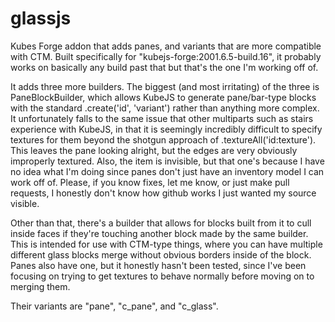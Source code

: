 # glassjs
Kubes Forge addon that adds panes, and variants that are more compatible with CTM.
Built specifically for "kubejs-forge:2001.6.5-build.16", it probably works on basically any build past that but that's the one I'm working off of.

It adds three more builders. The biggest (and most irritating) of the three is PaneBlockBuilder, which allows KubeJS to generate pane/bar-type blocks with the standard .create('id', 'variant') rather than anything more complex. It unfortunately falls to the same issue that other multiparts such as stairs experience with KubeJS, in that it is seemingly incredibly difficult to specify textures for them beyond the shotgun approach of .textureAll('id:texture'). This leaves the pane looking alright, but the edges are very obviously improperly textured. Also, the item is invisible, but that one's because I have no idea what I'm doing since panes don't just have an inventory model I can work off of. Please, if you know fixes, let me know, or just make pull requests, I honestly don't know how github works I just wanted my source visible.

Other than that, there's a builder that allows for blocks built from it to cull inside faces if they're touching another block made by the same builder. This is intended for use with CTM-type things, where you can have multiple different glass blocks merge without obvious borders inside of the block. Panes also have one, but it honestly hasn't been tested, since I've been focusing on trying to get textures to behave normally before moving on to merging them.

Their variants are "pane", "c_pane", and "c_glass".
